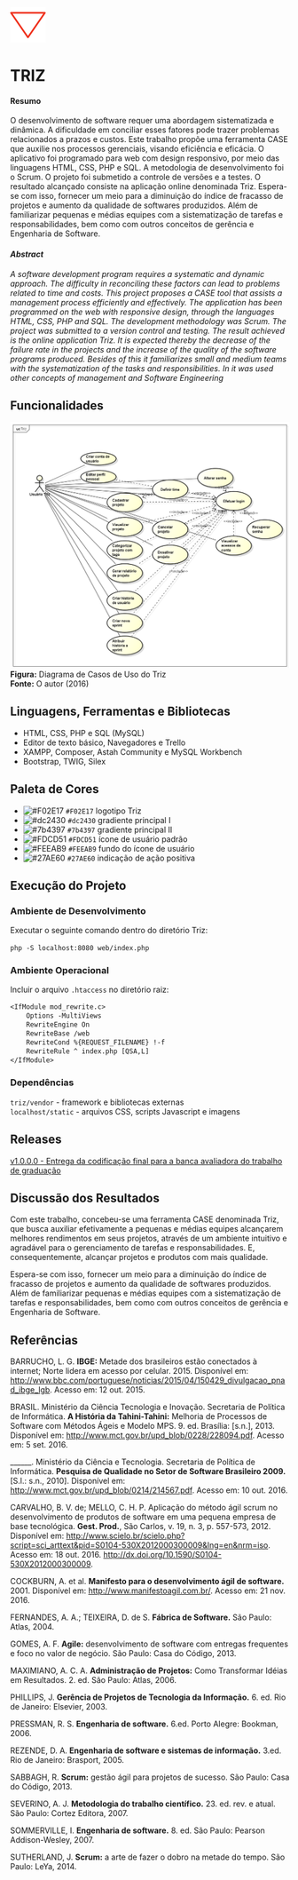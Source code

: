 <img src="https://github.com/mpsacademico/triz/blob/master/static/img/marca/logo_256.png" width="64">

# TRIZ

#### Resumo

O desenvolvimento de software requer uma abordagem sistematizada e dinâmica. A dificuldade em conciliar esses fatores pode trazer problemas relacionados a prazos e custos. Este trabalho propõe uma ferramenta CASE que auxilie nos processos gerenciais, visando eficiência e eficácia. O aplicativo foi programado para web com design responsivo, por meio das linguagens HTML, CSS, PHP e SQL. A metodologia de desenvolvimento foi o Scrum. O projeto foi submetido a controle de versões e a testes. O resultado alcançado consiste na aplicação online denominada Triz. Espera-se com isso, fornecer um meio para a diminuição do índice de fracasso de projetos e aumento da qualidade de softwares produzidos. Além de familiarizar pequenas e médias equipes com a sistematização de tarefas e responsabilidades, bem como com outros conceitos de gerência e Engenharia de Software.

#### *Abstract*

*A software development program requires a systematic and dynamic approach. The difficulty in reconciling these factors can lead to problems related to time and costs. This project proposes a CASE tool that assists a management process efficiently and effectively. The application has been programmed on the web with responsive design, through the languages HTML, CSS, PHP and SQL. The development methodology was Scrum. The project was submitted to a version control and testing. The result achieved is the online application Triz. It is expected thereby the decrease of the failure rate in the projects and the increase of the quality of the software programs produced. Besides of this it familiarizes small and medium teams with the systematization of the tasks and responsibilities. In it was used other concepts of management and Software Engineering*

## Funcionalidades

![Diagrama de Casos de Uso do Triz](doc/triz_usecase_mps.png)
**Figura:** Diagrama de Casos de Uso do Triz  
**Fonte:** O autor (2016)

## Linguagens, Ferramentas e Bibliotecas

- HTML, CSS, PHP e SQL (MySQL)
- Editor de texto básico, Navegadores e Trello
- XAMPP, Composer, Astah Community e MySQL Workbench
- Bootstrap, TWIG, Silex

## Paleta de Cores

- ![#F02E17](https://placehold.it/15/F02E17/000000?text=+) `#F02E17` logotipo Triz
- ![#dc2430](https://placehold.it/15/dc2430/000000?text=+) `#dc2430` gradiente principal I
- ![#7b4397](https://placehold.it/15/7b4397/000000?text=+) `#7b4397` gradiente principal II
- ![#FDCD51](https://placehold.it/15/FDCD51/000000?text=+) `#FDCD51` ícone de usuário padrão
- ![#FEEAB9](https://placehold.it/15/FEEAB9/000000?text=+) `#FEEAB9` fundo do ícone de usuário
- ![#27AE60](https://placehold.it/15/27AE60/000000?text=+) `#27AE60` indicação de ação positiva

## Execução do Projeto

### Ambiente de Desenvolvimento

Executar o seguinte comando dentro do diretório Triz:

`php -S localhost:8080 web/index.php`

### Ambiente Operacional

Incluir o arquivo `.htaccess` no diretório raiz:

```
<IfModule mod_rewrite.c>
    Options -MultiViews    
    RewriteEngine On
    RewriteBase /web
    RewriteCond %{REQUEST_FILENAME} !-f
    RewriteRule ^ index.php [QSA,L]
</IfModule>
```

### Dependências

`triz/vendor` - framework e bibliotecas externas  
`localhost/static` - arquivos CSS, scripts Javascript e imagens

## Releases

[v1.0.0.0 - Entrega da codificação final para a banca avaliadora do trabalho de graduação](https://github.com/mpsacademico/triz/releases/tag/v1.0.0.0)

## Discussão dos Resultados
Com este trabalho, concebeu-se uma ferramenta CASE denominada Triz, que busca auxiliar efetivamente a pequenas e médias equipes alcançarem melhores rendimentos em seus projetos, através de um ambiente intuitivo e agradável para o gerenciamento de tarefas e responsabilidades. E, consequentemente, alcançar projetos e produtos com mais qualidade.  

Espera-se com isso, fornecer um meio para a diminuição do índice de fracasso de projetos e aumento da qualidade de softwares produzidos. Além de familiarizar pequenas e médias equipes com a sistematização de tarefas e responsabilidades, bem como com outros conceitos de gerência e Engenharia de Software.

## Referências

BARRUCHO, L. G. **IBGE:** Metade dos brasileiros estão conectados à internet; Norte lidera em acesso por celular. 2015. Disponível em:
<http://www.bbc.com/portuguese/noticias/2015/04/150429_divulgacao_pnad_ibge_lgb>. Acesso em: 12 out. 2015.

BRASIL. Ministério da Ciência Tecnologia e Inovação. Secretaria de Política de Informática. **A História da Tahini-Tahini:** Melhoria de Processos de Software com Métodos Ágeis e Modelo MPS. 9. ed. Brasília: [s.n.], 2013. Disponível em: <http://www.mct.gov.br/upd_blob/0228/228094.pdf>. Acesso em: 5 set. 2016.

______. Ministério da Ciência e Tecnologia. Secretaria de Política de Informática. **Pesquisa de Qualidade no Setor de Software Brasileiro 2009.** [S.l.: s.n., 2010]. Disponível em: <http://www.mct.gov.br/upd_blob/0214/214567.pdf>. Acesso em: 10 out. 2016.

CARVALHO, B. V. de; MELLO, C. H. P. Aplicação do método ágil scrum no desenvolvimento de produtos de software em uma pequena empresa de base tecnológica. **Gest. Prod.**, São Carlos, v. 19, n. 3, p. 557-573, 2012. Disponível em: <http://www.scielo.br/scielo.php?script=sci_arttext&pid=S0104-530X2012000300009&lng=en&nrm=iso>. Acesso em: 18 out. 2016. http://dx.doi.org/10.1590/S0104-530X2012000300009.

COCKBURN, A. et al. **Manifesto para o desenvolvimento ágil de software.** 2001. Disponível em: <http://www.manifestoagil.com.br/>. Acesso em: 21 nov. 2016.

FERNANDES, A. A.; TEIXEIRA, D. de S. **Fábrica de Software.** São Paulo: Atlas, 2004.

GOMES, A. F. **Agile:** desenvolvimento de software com entregas frequentes e foco no valor de negócio. São Paulo: Casa do Código, 2013.

MAXIMIANO, A. C. A. **Administração de Projetos:** Como Transformar Idéias em Resultados. 2. ed. São Paulo: Atlas, 2006.

PHILLIPS, J. **Gerência de Projetos de Tecnologia da Informação.** 6. ed. Rio de Janeiro: Elsevier, 2003.

PRESSMAN, R. S. **Engenharia de software.** 6.ed. Porto Alegre: Bookman, 2006.

REZENDE, D. A. **Engenharia de software e sistemas de informação.** 3.ed. Rio de Janeiro:
Brasport, 2005.

SABBAGH, R. **Scrum:** gestão ágil para projetos de sucesso. São Paulo: Casa do Código, 2013.

SEVERINO, A. J. **Metodologia do trabalho científico.** 23. ed. rev. e atual. São Paulo: Cortez Editora, 2007.

SOMMERVILLE, I. **Engenharia de software.** 8. ed. São Paulo: Pearson Addison-Wesley,
2007.

SUTHERLAND, J. **Scrum:** a arte de fazer o dobro na metade do tempo. São Paulo: LeYa, 2014.
